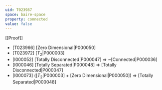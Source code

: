 ```yaml
---
uid: T023987
space: baire-space
property: connected
value: false
---
```

[[Proof]]

* [T023966] [Zero Dimensional|P000050]
* [T023972] [$T_2$|P000003]
* [I000052] [Totally Disconnected|P000047] => ~[Connected|P000036]
* [I000046] [Totally Separated|P000048] => [Totally Disconnected|P000047]
* [I000073] ([$T_2$|P000003] + [Zero Dimensional|P000050]) => [Totally Separated|P000048]

